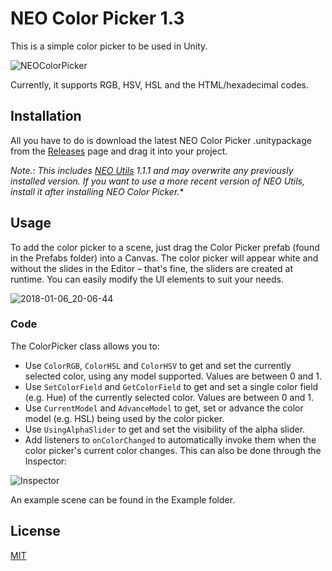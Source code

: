 ﻿# NEO Color Picker 1.3
This is a simple color picker to be used in Unity.

![NEOColorPicker](https://user-images.githubusercontent.com/6721656/34644375-a5a6964c-f31c-11e7-880c-21e592988ce6.png)

Currently, it supports RGB, HSV, HSL and the HTML/hexadecimal codes.

## Installation
All you have to do is download the latest NEO Color Picker .unitypackage from the [Releases](https://github.com/NelsonWilliam/NEOColorPicker/releases/) page and drag it into your project.

*Note.: This includes [NEO Utils](https://github.com/NelsonWilliam/NEOUtils/) 1.1.1 and may overwrite any previously installed version. If you want to use a more recent version of NEO Utils, install it after installing NEO Color Picker.**

## Usage
To add the color picker to a scene, just drag the Color Picker prefab (found in the Prefabs folder) into a Canvas. The color picker will appear white and without the slides in the Editor – that's fine, the sliders are created at runtime. You can easily modify the UI elements to suit your needs.

![2018-01-06_20-06-44](https://user-images.githubusercontent.com/6721656/34644408-260e4de8-f31d-11e7-843d-570d53ca9f89.png)

### Code

The ColorPicker class allows you to:

* Use ``ColorRGB``, ``ColorHSL`` and ``ColorHSV`` to get and set the currently selected color, using any model supported. Values are between 0 and 1.
* Use ``SetColorField`` and ``GetColorField`` to get and set a single color field (e.g. Hue) of the currently selected color. Values are between 0 and 1.
* Use ``CurrentModel`` and ``AdvanceModel`` to get, set or advance the color model (e.g. HSL) being used by the color picker.
* Use ``UsingAlphaSlider`` to get and set the visibility of the alpha slider.
* Add listeners to `onColorChanged` to automatically invoke them when the color picker's current color changes. This can also be done through the Inspector:

![Inspector](https://user-images.githubusercontent.com/6721656/34712037-9bcbf200-f508-11e7-8dbd-057d1cb79fd2.png)

An example scene can be found in the Example folder.

## License
[MIT](/LICENSE.md)
